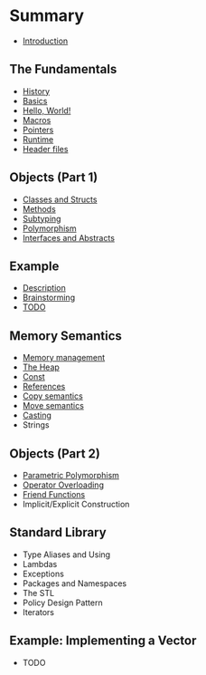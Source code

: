 # Summary

* [Introduction](README.md)

## The Fundamentals
* [History](chapter-1/history.md)
* [Basics](chapter-1/basics.md)
* [Hello, World!](chapter-1/helloworld.md)
* [Macros](chapter-1/macros.md)
* [Pointers](chapter-1/pointers.md)
* [Runtime](chapter-1/runtime.md)
* [Header files](chapter-1/headers.md)

## Objects \(Part 1\)
* [Classes and Structs](chapter-2/classes.md)
* [Methods](chapter-2/methods.md)
* [Subtyping](chapter-2/subtyping.md)
* [Polymorphism](chapter-2/polymorphism.md)
* [Interfaces and Abstracts](chapter-2/purevirt.md)

## Example
* [Description](chapter-3/desc.md)
* [Brainstorming](chapter-3/brainstorming1.md)
* [TODO](todo.md)

## Memory Semantics
* [Memory management](memory-leaks-and-gc.md)
* [The Heap](new-new-delete-delete.md)
* [Const](const.md)
* [References](references.md)
* [Copy semantics](copy-and-move-constructors.md)
* [Move semantics](move-semantics.md)
* [Casting](casting.md)
* Strings

## Objects \(Part 2\)
* [Parametric Polymorphism](parametric-polymorphism-and-numeric-args.md)
* [Operator Overloading](operator-overloading.md)
* [Friend Functions](friend-functions.md)
* Implicit\/Explicit Construction

## Standard Library
* Type Aliases and Using
* Lambdas
* Exceptions
* Packages and Namespaces
* The STL
* Policy Design Pattern
* Iterators

## Example: Implementing a Vector
* TODO

